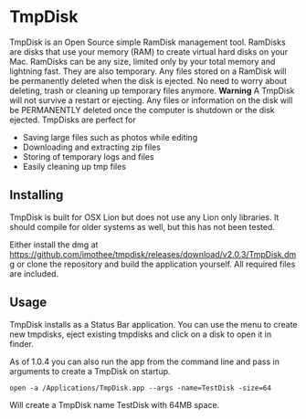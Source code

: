 TmpDisk
=======

TmpDisk is an Open Source simple RamDisk management tool. RamDisks are disks that use your memory (RAM) to create virtual hard disks on your Mac. RamDisks can be any size, limited only by your total memory and lightning fast. They are also temporary. Any files stored on a RamDisk will be permanently deleted when the disk is ejected. No need to worry about deleting, trash or cleaning up temporary files anymore. **Warning** A TmpDisk will not survive a restart or ejecting. Any files or information on the disk will be PERMANENTLY deleted once the computer is shutdown or the disk ejected. TmpDisks are perfect for 
* Saving large files such as photos while editing 
* Downloading and extracting zip files 
* Storing of temporary logs and files 
* Easily cleaning up tmp files

Installing
----------

TmpDisk is built for OSX Lion but does not use any Lion only libraries. It should compile for older systems as well, but this has not been tested.

Either install the dmg at https://github.com/imothee/tmpdisk/releases/download/v2.0.3/TmpDisk.dmg or clone the repository and build the application yourself. All required files are included.

Usage
-----

TmpDisk installs as a Status Bar application. You can use the menu to create new tmpdisks, eject existing tmpdisks and click on a disk to open it in finder.

As of 1.0.4 you can also run the app from the command line and pass in arguments to create a TmpDisk on startup.

`open -a /Applications/TmpDisk.app --args -name=TestDisk -size=64`

Will create a TmpDisk name TestDisk with 64MB space.
